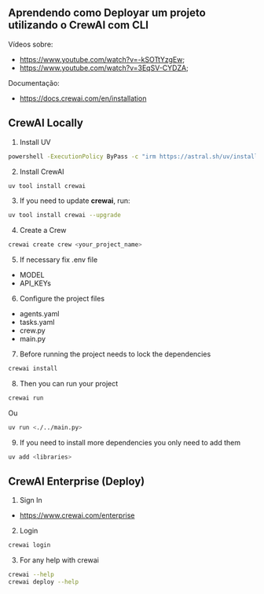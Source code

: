 ## Aprendendo como Deployar um projeto utilizando o CrewAI com CLI

Vídeos sobre:

- https://www.youtube.com/watch?v=-kSOTtYzgEw;
- https://www.youtube.com/watch?v=3EqSV-CYDZA;

Documentação:

- https://docs.crewai.com/en/installation

## CrewAI Locally

1. Install UV

```bash
powershell -ExecutionPolicy ByPass -c "irm https://astral.sh/uv/install.ps1 | iex"
```

2. Install CrewAI

```bash
uv tool install crewai
```

3. If you need to update **crewai**, run:

```bash
uv tool install crewai --upgrade
```

4. Create a Crew

```bash
crewai create crew <your_project_name>
```

5. If necessary fix .env file

- MODEL
- API_KEYs

6. Configure the project files

- agents.yaml
- tasks.yaml
- crew.py
- main.py

7. Before running the project needs to lock the dependencies

```bash
crewai install
```

8. Then you can run your project

```bash
crewai run
```

Ou

```bash
uv run <./../main.py>
```

9. If you need to install more dependencies you only need to add them

```bash
uv add <libraries>
```

## CrewAI Enterprise (Deploy)

1. Sign In

- https://www.crewai.com/enterprise

2. Login

```bash
crewai login
```

3. For any help with crewai

```bash
crewai --help
crewai deploy --help
```
